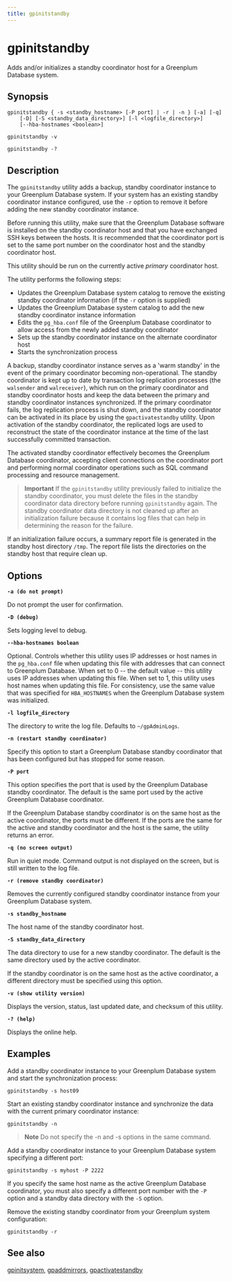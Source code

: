 ```yaml
---
title: gpinitstandby
---
```


# gpinitstandby

Adds and/or initializes a standby coordinator host for a Greenplum Database system.

## Synopsis

```shell
gpinitstandby { -s <standby_hostname> [-P port] | -r | -n } [-a] [-q] 
    [-D] [-S <standby_data_directory>] [-l <logfile_directory>] 
    [--hba-hostnames <boolean>] 

gpinitstandby -v 

gpinitstandby -?
```

## Description

The `gpinitstandby` utility adds a backup, standby coordinator instance to your Greenplum Database system. If your system has an existing standby coordinator instance configured, use the `-r` option to remove it before adding the new standby coordinator instance.

Before running this utility, make sure that the Greenplum Database software is installed on the standby coordinator host and that you have exchanged SSH keys between the hosts. It is recommended that the coordinator port is set to the same port number on the coordinator host and the standby coordinator host.

This utility should be run on the currently active *primary* coordinator host.

The utility performs the following steps:

- Updates the Greenplum Database system catalog to remove the existing standby coordinator information (if the `-r` option is supplied)
- Updates the Greenplum Database system catalog to add the new standby coordinator instance information
- Edits the `pg_hba.conf` file of the Greenplum Database coordinator to allow access from the newly added standby coordinator
- Sets up the standby coordinator instance on the alternate coordinator host
- Starts the synchronization process

A backup, standby coordinator instance serves as a 'warm standby' in the event of the primary coordinator becoming non-operational. The standby coordinator is kept up to date by transaction log replication processes (the `walsender` and `walreceiver`), which run on the primary coordinator and standby coordinator hosts and keep the data between the primary and standby coordinator instances synchronized. If the primary coordinator fails, the log replication process is shut down, and the standby coordinator can be activated in its place by using the `gpactivatestandby` utility. Upon activation of the standby coordinator, the replicated logs are used to reconstruct the state of the coordinator instance at the time of the last successfully committed transaction.

The activated standby coordinator effectively becomes the Greenplum Database coordinator, accepting client connections on the coordinator port and performing normal coordinator operations such as SQL command processing and resource management.

> **Important** If the `gpinitstandby` utility previously failed to initialize the standby coordinator, you must delete the files in the standby coordinator data directory before running `gpinitstandby` again. The standby coordinator data directory is not cleaned up after an initialization failure because it contains log files that can help in determining the reason for the failure.

If an initialization failure occurs, a summary report file is generated in the standby host directory `/tmp`. The report file lists the directories on the standby host that require clean up.

## Options

**`-a (do not prompt)`**

Do not prompt the user for confirmation.

**`-D (debug)`**

Sets logging level to debug.

**`--hba-hostnames boolean`**

Optional. Controls whether this utility uses IP addresses or host names in the `pg_hba.conf` file when updating this file with addresses that can connect to Greenplum Database. When set to 0 -- the default value -- this utility uses IP addresses when updating this file. When set to 1, this utility uses host names when updating this file. For consistency, use the same value that was specified for `HBA_HOSTNAMES` when the Greenplum Database system was initialized. <!-- For information about how Greenplum Database resolves host names in the `pg_hba.conf` file, see [Configuring Client Authentication](../../admin_guide/client_auth.html). -->

**`-l logfile_directory`**

The directory to write the log file. Defaults to `~/gpAdminLogs`.

**`-n (restart standby coordinator)`**

Specify this option to start a Greenplum Database standby coordinator that has been configured but has stopped for some reason.

**`-P port`**

This option specifies the port that is used by the Greenplum Database standby coordinator. The default is the same port used by the active Greenplum Database coordinator.

If the Greenplum Database standby coordinator is on the same host as the active coordinator, the ports must be different. If the ports are the same for the active and standby coordinator and the host is the same, the utility returns an error.

**`-q (no screen output)`**

Run in quiet mode. Command output is not displayed on the screen, but is still written to the log file.

**`-r (remove standby coordinator)`**

Removes the currently configured standby coordinator instance from your Greenplum Database system.

**`-s standby_hostname`**

The host name of the standby coordinator host.

**`-S standby_data_directory`**

The data directory to use for a new standby coordinator. The default is the same directory used by the active coordinator.

If the standby coordinator is on the same host as the active coordinator, a different directory must be specified using this option.

**`-v (show utility version)`**

Displays the version, status, last updated date, and checksum of this utility.

**`-? (help)`**

Displays the online help.

## Examples

Add a standby coordinator instance to your Greenplum Database system and start the synchronization process:

```shell
gpinitstandby -s host09
```

Start an existing standby coordinator instance and synchronize the data with the current primary coordinator instance:

```shell
gpinitstandby -n
```

> **Note** Do not specify the -n and -s options in the same command.

Add a standby coordinator instance to your Greenplum Database system specifying a different port:

```shell
gpinitstandby -s myhost -P 2222
```

If you specify the same host name as the active Greenplum Database coordinator, you must also specify a different port number with the `-P` option and a standby data directory with the `-S` option.

Remove the existing standby coordinator from your Greenplum system configuration:

```shell
gpinitstandby -r
```

## See also

[gpinitsystem](/docs/system-utilities/gpinitsystem.md), [gpaddmirrors](/docs/system-utilities/gpaddmirrors.md), [gpactivatestandby](/docs/system-utilities/gpactivatestandby.md)
